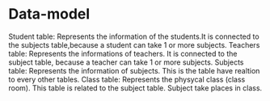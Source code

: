 # Data-model
Student table: Represents the information of the students.It is connected to the subjects table,because a student can take 1 or more subjects.
Teachers table: Represents the informations of teachers. It is connected to the subject table, because a teacher can take 1 or more subjects.
Subjects table: Represents the information of subjects. This is the table have realtion to every other tables.
Class table: Represents the physycal class (class room). This table is related to the subject table. Subject take places in class.
